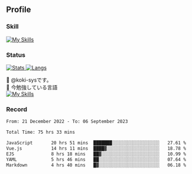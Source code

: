 ## Profile
### Skill
[![My Skills](https://skillicons.dev/icons?i=html,css,javascript,php,java,nodejs,react,bootstrap,docker,laravel,git,github,githubactions,materialui&theme=dark)](https://skillicons.dev)<br>
### Status
[![Stats](https://github-readme-stats.vercel.app/api?username=koki-sys&count_private=true&show_icons=true)
![Langs](https://github-readme-stats.vercel.app/api/top-langs/?username=koki-sys&layout=compact)](https://github.com/koki-sys)

👋 @koki-sysです。<br/>
🌱 今勉強している言語<br/>
[![My Skills](https://skillicons.dev/icons?i=typescript,react,golang&theme=dark)](https://skillicons.dev)


<!---
koki-sys/koki-sys is a ✨ special ✨ repository because its `README.md` (this file) appears on your GitHub profile.
You can click the Preview link to take a look at your changes.
--->

### Record
<!--START_SECTION:waka-->

```txt
From: 21 December 2022 - To: 06 September 2023

Total Time: 75 hrs 33 mins

JavaScript       20 hrs 51 mins  ███████░░░░░░░░░░░░░░░░░░   27.61 %
Vue.js           14 hrs 11 mins  ████▓░░░░░░░░░░░░░░░░░░░░   18.78 %
EJS              8 hrs 18 mins   ██▓░░░░░░░░░░░░░░░░░░░░░░   10.99 %
YAML             5 hrs 46 mins   ██░░░░░░░░░░░░░░░░░░░░░░░   07.64 %
Markdown         4 hrs 40 mins   █▓░░░░░░░░░░░░░░░░░░░░░░░   06.18 %
```

<!--END_SECTION:waka-->
